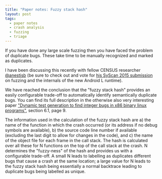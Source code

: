 ```yaml
---
title: "Paper notes: Fuzzy stack hash"
layout: post
tags:
  - paper notes
  - crash analysis
  - fuzzing
  - triage
---
```

If you have done any large scale fuzzing then you have faced the problem of
duplicate bugs. These take time to be manually recognized and marked as
duplicates.

I have been discussing this recently with fellow CENSUS researcher
<a href="https://twitter.com/anestisb">@anestisb</a> (be sure to check out
and vote for <a href="https://www.syscan.org/index.php/sg/cfp/vote/">his SyScan
2015 submission</a> on fuzzing and the internals of the new Android L runtime).

We have reached the conclusion that the "fuzzy stack hash" provides
an easily configurable trade-off to automatically identify semantically duplicate
bugs. You can find its full description in the otherwise also very interesting
paper <a href="/public/50a11f65857c12c76995f843dbfe6dda.pdf">"Dynamic test
generation to find integer bugs in x86 binary linux programs"</a>, section 6.1,
page 9. 

The information used in the calculation of the fuzzy stack hash are a) the name
of the function in which the crash occurred (or its address if no debug symbols
are available), b) the source code line number if available (excluding the last
digit to allow for changes in the code), and c) the name of the object file for
each frame in the call stack. The hash is calculated over all these for N functions
on the top of the call stack at the crash. N determines the "fuzzy-ness" of the
hash and provides us with a configurable trade-off. A small N leads to labelling as
duplicates different bugs that cause a crash at the same location; a large value for
N leads to the fuzzy stack hash being essentially a normal backtrace leading to
duplicate bugs being labelled as unique.
